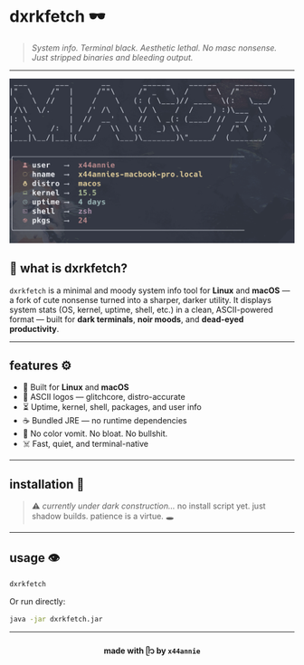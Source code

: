 # dxrkfetch 🕶

> *System info. Terminal black. Aesthetic lethal.*
> *No masc nonsense. Just stripped binaries and bleeding output.*

---

![dxrkfetch macOS](/screenshot/macos.png)

## 🖤 what is dxrkfetch?

`dxrkfetch` is a minimal and moody system info tool for **Linux** and **macOS** — a fork of cute nonsense turned into a sharper, darker utility.
It displays system stats (OS, kernel, uptime, shell, etc.) in a clean, ASCII-powered format — built for **dark terminals**, **noir moods**, and **dead-eyed productivity**.

---

## features ⚙️

* 🐧 Built for **Linux** and **macOS**
* 🩻 ASCII logos — glitchcore, distro-accurate
* ⏳ Uptime, kernel, shell, packages, and user info
* ☕ Bundled JRE — no runtime dependencies
* 🚫 No color vomit. No bloat. No bullshit.
* ☠️ Fast, quiet, and terminal-native

---

## installation 🔧

> ⚠️ *currently under dark construction...*
> no install script yet. just shadow builds. patience is a virtue. 🕳️

---

## usage 👁️

```bash
dxrkfetch
```

Or run directly:

```bash
java -jar dxrkfetch.jar
```
---

<div align="center">

#### made with ᥫ᭡ by `x44annie`

</div>
